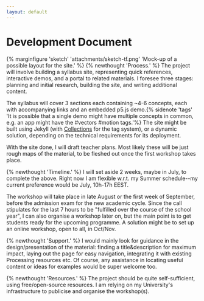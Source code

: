 ```yaml
---
layout: default
---
```


# Development Document

{% marginfigure 'sketch' 'attachments/sketch-tf.png' 'Mock-up of a possible layout for the site.' %}
{% newthought 'Process.' %}
The project will involve building a syllabus site, representing quick references, interactive demos, and a portal to related materials. I foresee three stages: planning and initial research, building the site, and writing additional content. 

The syllabus will cover 3 sections each containing ~4-6 concepts, each with accompanying links and an embedded p5.js demo.{% sidenote 'tags' 'It is possible that a single demo might have multiple concepts in common, e.g. an app might have the #vectors #motion tags.'%} The site might be built using Jekyll (with [Collections](https://jekyllrb.com/docs/collections/) for the tag system), or a dynamic solution, depending on the technical requirements for its deployment.

With the site done, I will draft teacher plans. Most likely these will be just rough maps of the material, to be fleshed out once the first workshop takes place.

{% newthought 'Timeline.' %}
I will set aside 2 weeks, maybe in July, to complete the above. Right now I am flexible w.r.t. my Summer schedule--my current preference would be July, 10h-17h EEST.

The workshop will take place in late August or the first week of September, before the admission exam for the new academic cycle. Since the call stipulates for the last 7 hours to be "fulfilled over the course of the school year", I can also organise a workshop later on, but the main point is to get students ready for the upcoming programme. A solution might be to set up an online workshop, open to all, in Oct/Nov.

{% newthought 'Support.' %}
I would mainly look for guidance in the design/presentation of the material: finding a title&description for maximum impact, laying out the page for easy navigation, integrating it with existing Processing resources etc. Of course, any assistance in locating useful content or ideas for examples would be super welcome too.

{% newthought 'Resources.' %}
The project should be quite self-sufficient, using free/open-source resources. I am relying on my University's infrastructure to publicise and organise the workshop(s).